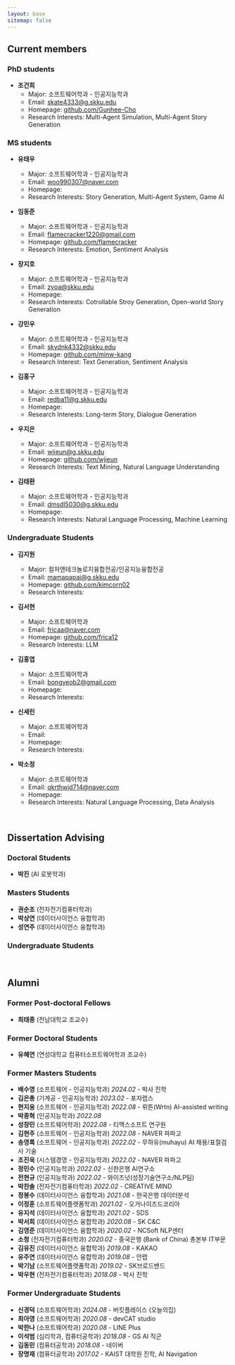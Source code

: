 ```yaml
---
layout: base
sitemap: false
---
```


<h2 class="hr-bottom">Current members</h2>

<h3>PhD students</h3>  

- **조건희** 
  - Major: 소프트웨어학과 - 인공지능학과
  - Email: skate4333@g.skku.edu
  - Homepage: [github.com/Gunhee-Cho](https://github.com/Gunhee-Cho)
  - Research Interests: Multi-Agent Simulation, Multi-Agent Story Generation

<h3>MS students</h3>
 
- **유태우** 
  - Major: 소프트웨어학과 - 인공지능학과
  - Email: woo990307@naver.com
  - Homepage:
  - Research Interests: Story Generation, Multi-Agent System, Game AI
 
- **임동준**
  - Major: 소프트웨어학과 - 인공지능학과
  - Email: flamecracker1220@gmail.com
  - Homepage: [github.com/flamecracker](https://github.com/flamecracker)
  - Research Interests: Emotion, Sentiment Analysis 
  
- **장지호**
  - Major: 소프트웨어학과 - 인공지능학과
  - Email: zyoa@skku.edu
  - Homepage:
  - Research Interests: Cotrollable Stroy Generation, Open-world Story Generation
  
- **강민우**
  - Major: 소프트웨어학과 - 인공지능학과
  - Email: skydnk4332@skku.edu
  - Homepage: [github.com/minw-kang](https://github.com/minw-kang)
  - Research Interest: Text Generation, Sentiment Analysis

- **김홍구**
  - Major: 소프트웨어학과 - 인공지능학과
  - Email: redba11@g.skku.edu
  - Homepage:
  - Research Interests: Long-term Story, Dialogue Generation

- **우지은**
  - Major: 소프트웨어학과 - 인공지능학과
  - Email: wjieun@g.skku.edu
  - Homepage: [github.com/wjieun](https://github.com/wjieun)
  - Research Interests: Text Mining, Natural Language Understanding
  
- **김태환**
  - Major: 소프트웨어학과 - 인공지능학과
  - Email: dmsdl5030@g.skku.edu
  - Homepage:
  - Research Interests: Natural Language Processing, Machine Learning

<h3>Undergraduate Students</h3>

- **김지원** 
  - Major: 컬처앤테크놀로지융합전공/인공지능융합전공
  - Email: mamapapai@g.skku.edu
  - Homepage: [github.com/kimcorn02](https://github.com/kimcorn02)
  - Research Interests:

- **김서현**
  - Major: 소프트웨어학과
  - Email: fricaa@naver.com
  - Homepage: [github.com/frica12](https://github.com/frica12)
  - Research Interests: LLM

- **김홍엽**
  - Major: 소프트웨어학과
  - Email: bongyeob2@gmail.com
  - Homepage: 
  - Research Interests:

- **신세린**
  - Major: 소프트웨어학과
  - Email: 
  - Homepage: 
  - Research Interests:

- **박소정**
  - Major: 소프트웨어학과
  - Email: qkrthwjd714@naver.com
  - Homepage: 
  - Research Interests: Natural Language Processing, Data Analysis


<br>
<h2 class="hr-bottom">Dissertation Advising</h2>
<h3>Doctoral Students</h3>

- **박진** (AI 로봇학과)

<h3>Masters Students</h3>

- **권순조** (전자전기컴퓨터학과)
- **박상연** (데이터사이언스 융합학과)
- **성연주** (데이터사이언스 융합학과)

<h3>Undergraduate Students</h3>



<br>
<h2 class="hr-bottom">Alumni</h2>
<h3>Former Post-doctoral Fellows</h3>

- **최태종** (전남대학교 조교수)

<h3>Former Doctoral Students</h3>

- **유혜연** (연성대학교 컴퓨터소프트웨어학과 조교수) 

<h3>Former Masters Students</h3>

- **배수영** (소프트웨어 - 인공지능학과) *2024.02* - 박사 진학
- **김은총** (기계공 - 인공지능학과) *2023.02* - 포자랩스 
- **현지웅** (소프트웨어 - 인공지능학과) *2022.08* - 뤼튼(Wrtn) AI-assisted writing  
- **박종혁** (인공지능학과) *2022.08*
- **성창민** (소프트웨어학과) *2022.08* - 티맥스소프트 연구원 
- **김현주** (소프트웨어 - 인공지능학과) *2022.08* - NAVER 파파고
- **송영록** (소프트웨어 - 인공지능학과) *2022.02* - 무하유(muhayu) AI 채용/표절검사 기술
- **조진욱** (시스템경영 - 인공지능학과) *2022.02* - NAVER 파파고 
- **정민수** (인공지능학과) *2022.02* - 신한은행 AI연구소
- **전현규** (인공지능학과) *2022.02* - 와이즈넛(성장기술연구소/NLP팀) 
- **박찬솔** (전자전기컴퓨터학과) *2022.02* - CREATIVE MIND 
- **정봉수** (데이터사이언스 융합학과) *2021.08* - 한국은행 데이터분석
- **이정훈** (소프트웨어플랫폼학과) *2021.02* - 오거나이즈드코리아
- **유지석** (데이터사이언스 융합학과) *2021.02* - SDS
- **박서희** (데이터사이언스 융합학과) *2020.08* - SK C&C
- **김영준** (데이터사이언스 융합학과) *2020.02* - NCSoft NLP센터
- **소청** (전자전기컴퓨터학과) *2020.02* - 중국은행 (Bank of China) 총본부 IT부문
- **김유진** (데이터사이언스 융합학과) *2019.08* - KAKAO
- **유주연** (데이터사이언스 융합학과) *2019.08* - 안랩
- **박기남** (소프트웨어플랫폼학과) *2019.02* - SK브로드밴드
- **박우현** (전자전기컴퓨터학과) *2018.08* - 박사 진학

<h3>Former Undergraduate Students</h3>

- **신경덕** (소프트웨어학과) *2024.08* - 버킷플레이스 (오늘의집)
- **최아영** (소프트웨어학과) *2020.08* - devCAT studio
- **박한나** (소프트웨어학과) *2020.08* - LINE Plus
- **이석범** (심리학과, 컴퓨터공학과) *2018.08* - GS AI 직군
- **김동민** (컴퓨터공학과) *2018.08* - 네이버
- **장명재** (컴퓨터공학과) *2017.02* - KAIST 대학원 진학, AI Navigation
